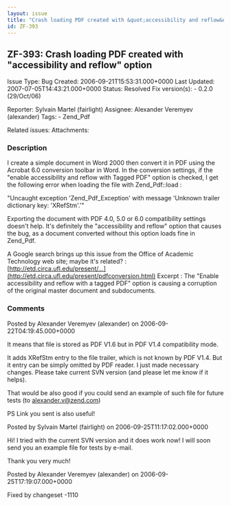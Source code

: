 ```yaml
---
layout: issue
title: "Crash loading PDF created with &quot;accessibility and reflow&quot; option"
id: ZF-393
---
```


ZF-393: Crash loading PDF created with "accessibility and reflow" option
------------------------------------------------------------------------

 Issue Type: Bug Created: 2006-09-21T15:53:31.000+0000 Last Updated: 2007-07-05T14:43:21.000+0000 Status: Resolved Fix version(s): - 0.2.0 (29/Oct/06)
 
 Reporter:  Sylvain Martel (fairlight)  Assignee:  Alexander Veremyev (alexander)  Tags: - Zend\_Pdf
 
 Related issues: 
 Attachments: 
### Description

I create a simple document in Word 2000 then convert it in PDF using the Acrobat 6.0 conversion toolbar in Word. In the conversion settings, if the "enable accessibility and reflow with Tagged PDF" option is checked, I get the following error when loading the file with Zend\_Pdf::load :

"Uncaught exception 'Zend\_Pdf\_Exception' with message 'Unknown trailer dictionary key: 'XRefStm'.'"

Exporting the document with PDF 4.0, 5.0 or 6.0 compatibility settings doesn't help. It's definitely the "accessibility and reflow" option that causes the bug, as a document converted without this option loads fine in Zend\_Pdf.

A Google search brings up this issue from the Office of Academic Technology web site; maybe it's related? : [http://etd.circa.ufl.edu/present/…](http://etd.circa.ufl.edu/present/pdfconversion.html) Excerpt : The "Enable accessibility and reflow with a tagged PDF" option is causing a corruption of the original master document and subdocuments.

 

 

### Comments

Posted by Alexander Veremyev (alexander) on 2006-09-22T04:19:45.000+0000

It means that file is stored as PDF V1.6 but in PDF V1.4 compatibility mode.

It adds XRefStm entry to the file trailer, which is not known by PDF V1.4. But it entry can be simply omitted by PDF reader. I just made necessary changes. Please take current SVN version (and please let me know if it helps).

That would be also good if you could send an example of such file for future tests (to alexander.v@zend.com)

PS Link you sent is also useful!

 

 

Posted by Sylvain Martel (fairlight) on 2006-09-25T11:17:02.000+0000

Hi! I tried with the current SVN version and it does work now! I will soon send you an example file for tests by e-mail.

Thank you very much!

 

 

Posted by Alexander Veremyev (alexander) on 2006-09-25T17:19:07.000+0000

Fixed by changeset -1110

 

 